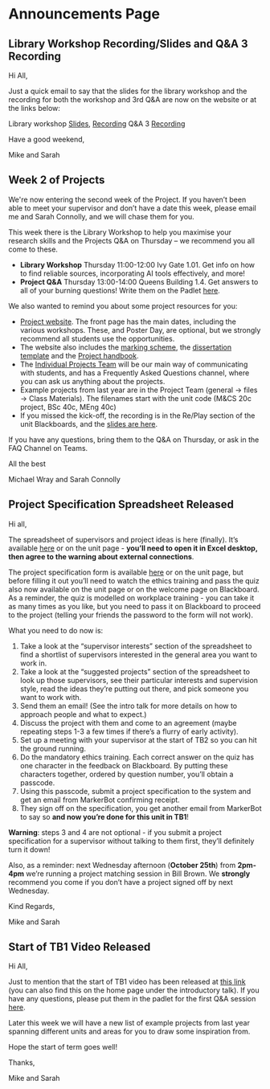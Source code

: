 
# Announcements Page


## Library Workshop Recording/Slides and Q&A 3 Recording

Hi All,

Just a quick email to say that the slides for the library workshop and the recording for both the workshop and 3rd Q&A are now on the website or at the links below:

Library workshop [Slides](https://uob-my.sharepoint.com/:p:/g/personal/mw1760_bristol_ac_uk/EXoqJuUQOs5PoSe4355rFu4BCqxFn4W5Nq3JpZ2X1b636g?e=iJfXCt), [Recording](https://mediasite.bris.ac.uk/Mediasite/Play/415d6236aa084fb2b9409bcd7856de1e1d)
Q&A 3 [Recording](https://mediasite.bris.ac.uk/Mediasite/Play/33848200efcb43cdbb134000641608a51d)

Have a good weekend,

Mike and Sarah


## Week 2 of Projects

We're now entering the second week of the Project.  If you haven’t been able to meet your supervisor and don’t have a date this week, please email me and Sarah Connolly, and we will chase them for you. 

This week there is the Library Workshop to help you maximise your research skills and the Projects Q&A on Thursday – we recommend you all come to these. 
* **Library Workshop** Thursday 11:00-12:00 Ivy Gate 1.01. Get info on how to find reliable sources, incorporating AI tools effectively, and more!
* **Project Q&A** Thursday 13:00-14:00 Queens Building 1.4. Get answers to all of your burning questions! Write them on the Padlet [here](https://uob.padlet.org/michaelwray1/individual-projects-23-24-q-a-3-6in1lwfinnzesipq).

 

We also wanted to remind you about some project resources for you:

 

* [Project website](https://cs-uob-individual-project.github.io/).  The front page has the main dates, including the various workshops.  These, and Poster Day, are optional, but we strongly recommend all students use the opportunities.
* The website also includes the [marking scheme](https://cs-uob-individual-project.github.io/handbook/#mark-scheme), the [dissertation template](https://cs-uob-individual-project.github.io/assessment/#latex-dissertation-template) and the [Project handbook](https://cs-uob-individual-project.github.io/handbook/).
* The [Individual Projects Team](https://teams.microsoft.com/l/team/19%3aSU5HfuaMqsyIqoDSgjTgrmYLAWHKGbNfamySiYADjI01%40thread.tacv2/conversations?groupId=1b63f256-c976-4dcf-8dbf-a0fc4d6bcb49&tenantId=b2e47f30-cd7d-4a4e-a5da-b18cf1a4151b) will be our main way of communicating with students, and has a Frequently Asked Questions channel, where you can ask us anything about the projects. 
* Example projects from last year are in the Project Team (general -> files -> Class Materials).  The filenames start with the unit code (M&CS 20c project, BSc 40c, MEng 40c)
* If you missed the kick-off, the recording is in the Re/Play section of the unit Blackboards, and the [slides are here](https://uob.sharepoint.com/:b:/r/teams/grp-cs-individual-projects-20232024/Class%20Materials/kick-off.pdf?csf=1&web=1&e=3ig3kj). 
 

If you have any questions, bring them to the Q&A on Thursday, or ask in the FAQ Channel on Teams.


All the best

 
Michael Wray and Sarah Connolly


## Project Specification Spreadsheet Released

Hi all,

The spreadsheet of supervisors and project ideas is here (finally). It’s available [here](https://uob-my.sharepoint.com/:x:/g/personal/fz19826_bristol_ac_uk/ESYKQgOA6MdCsfNr39lHq3EBKwArGEpOKmuXcMnjjfT3sQ) or on the unit page - **you’ll need to open it in Excel desktop, then agree to the warning about external connections**.

The project specification form is available [here](https://forms.office.com/Pages/ResponsePage.aspx?id=MH_ksn3NTkql2rGM8aQVG1XIgcXxY4VKmVom51Cg1JBUQzhDVVRYTEhKQkFaSlNNNVAzVjJIUFU1Ti4u) or on the unit page, but before filling it out you’ll need to watch the ethics training and pass the quiz also now available on the unit page or on the welcome page on Blackboard. As a reminder, the quiz is modelled on workplace training - you can take it as many times as you like, but you need to pass it on Blackboard to proceed to the project (telling your friends the password to the form will not work). 

What you need to do now is:
1. Take a look at the “supervisor interests” section of the spreadsheet to find a shortlist of supervisors interested in the general area you want to work in.
2. Take a look at the “suggested projects” section of the spreadsheet to look up those supervisors, see their particular interests and supervision style, read the ideas they’re putting out there, and pick someone you want to work with.
3. Send them an email! (See the intro talk for more details on how to approach people and what to expect.)
4. Discuss the project with them and come to an agreement (maybe repeating steps 1-3 a few times if there’s a flurry of early activity).
5. Set up a meeting with your supervisor at the start of TB2 so you can hit the ground running.
6. Do the mandatory ethics training. Each correct answer on the quiz has one character in the feedback on Blackboard. By putting these characters together, ordered by question number, you’ll obtain a passcode.
7. Using this passcode, submit a project specification to the system and get an email from MarkerBot confirming receipt.
8. They sign off on the specification, you get another email from MarkerBot to say so **and now you’re done for this unit in TB1**!

**Warning**: steps 3 and 4 are not optional - if you submit a project specification for a supervisor without talking to them first, they’ll definitely turn it down!

Also, as a reminder: next Wednesday afternoon (**October 25th**) from **2pm-4pm** we’re running a project matching session in Bill Brown. We **strongly** recommend you come if you don’t have a project signed off by next Wednesday.

Kind Regards,

Mike and Sarah


## Start of TB1 Video Released

Hi All,

Just to mention that the start of TB1 video has been released at [this link]() (you can also find this on the home page under the introductory talk). If you have any questions, please put them in the padlet for the first Q&A session [here](https://uob.padlet.org/michaelwray1/individual-projects-23-24-q-a-1-hpsbiporpnr7eezo).

Later this week we will have a new list of example projects from last year spanning different units and areas for you to draw some inspiration from.

Hope the start of term goes well!

Thanks,

Mike and Sarah
